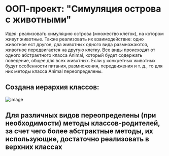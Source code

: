 # ООП-проект: "Симуляция острова с животными"

Идея: реализовать симуляцию острова (множество клеток), на котором живут животные. Также реализовать их взаимодействие: одно животное ест другое, два животных одного вида размножаются, животное передвигается на другую клетку. Все виды происходят от одного абстрактного класса Animal, который будет содержать поведение, общее для всех животных. Если у конкретных животных будут особенности питания, размножения, передвижения и т. д., то для них методы класса Animal переопределены.

## Создана иерархия классов:
![image](https://github.com/softend/island/assets/92078933/eda34652-9d53-4254-8c53-cd89c971597c)

## Для различных видов переопределены (при необходимости) методы классов-родителей, за счет чего более абстрактные методы, их использующие, достаточно реализовать в верхних классах
